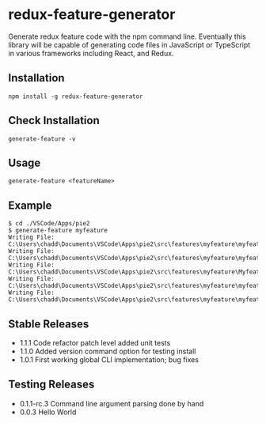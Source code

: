 # redux-feature-generator
Generate redux feature code with the npm command line. Eventually this library will be capable of generating code files in JavaScript or TypeScript in various frameworks including React, and Redux.

## Installation
`npm install -g redux-feature-generator`

## Check Installation
`generate-feature -v`

## Usage
`generate-feature <featureName>`

## Example
```
$ cd ./VSCode/Apps/pie2
$ generate-feature myfeature
Writing File: C:\Users\chadd\Documents\VSCode\Apps\pie2\src\features\myfeature\myfeature.module.css
Writing File: C:\Users\chadd\Documents\VSCode\Apps\pie2\src\features\myfeature\myfeature.spec.ts
Writing File: C:\Users\chadd\Documents\VSCode\Apps\pie2\src\features\myfeature\Myfeature.tsx
Writing File: C:\Users\chadd\Documents\VSCode\Apps\pie2\src\features\myfeature\myfeatureAPI.ts
Writing File: C:\Users\chadd\Documents\VSCode\Apps\pie2\src\features\myfeature\myfeatureSlice.ts
```

## Stable Releases
* 1.1.1         Code refactor patch level added unit tests
* 1.1.0         Added version command option for testing install
* 1.0.1         First working global CLI implementation; bug fixes

## Testing Releases
* 0.1.1-rc.3  Command line argument parsing done by hand
* 0.0.3       Hello World